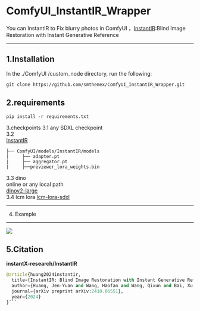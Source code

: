 # ComfyUI_InstantIR_Wrapper
You can InstantIR to Fix blurry photos in ComfyUI ，[InstantIR](https://github.com/instantX-research/InstantIR):Blind Image Restoration with Instant Generative Reference

----

1.Installation  
-----
  In the ./ComfyUI /custom_node directory, run the following:   
```
git clone https://github.com/smthemex/ComfyUI_InstantIR_Wrapper.git
```
2.requirements  
----
```
pip install -r requirements.txt
```

3.checkpoints 
3.1 
any SDXL checkpoint  
3.2  
[InstantIR](https://huggingface.co/InstantX/InstantIR)  
```
├── ComfyUI/models/InstantIR/models
|     ├── adapter.pt
|     ├── aggregator.pt
|     ├──previewer_lora_weights.bin
```
3.3 dino   
online or any local path  
[dinov2-large](https://huggingface.co/facebook/dinov2-large)  
3.4 lcm lora 
[lcm-lora-sdxl](https://huggingface.co/latent-consistency/lcm-lora-sdxl)  

----

4. Example
----      
![](https://github.com/smthemex/ComfyUI_InstantIR/blob/main/example.png)


5.Citation
------

**instantX-research/InstantIR**
``` python  
@article{huang2024instantir,
  title={InstantIR: Blind Image Restoration with Instant Generative Reference},
  author={Huang, Jen-Yuan and Wang, Haofan and Wang, Qixun and Bai, Xu and Ai, Hao and Xing, Peng and Huang, Jen-Tse},
  journal={arXiv preprint arXiv:2410.06551},
  year={2024}
}```
